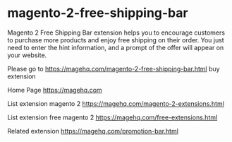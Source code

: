 # magento-2-free-shipping-bar
Magento 2 Free Shipping Bar extension helps you to encourage customers to purchase more products and enjoy free shipping on their order. You just need to enter the hint information, and a prompt of the offer will appear on your website.

Please go to https://magehq.com/magento-2-free-shipping-bar.html buy extension

Home Page https://magehq.com

List extension magento 2 https://magehq.com/magento-2-extensions.html

List extension free magento 2 https://magehq.com/free-extensions.html

Related extension https://magehq.com/promotion-bar.html
